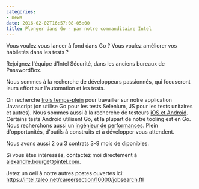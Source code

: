 ```yaml
---
categories:
- news
date: 2016-02-02T16:57:08-05:00
title: Plonger dans Go - par notre commanditaire Intel
---
```


Vous voulez vous lancer à fond dans Go ? Vous voulez améliorer vos habiletés
dans les tests ?

Rejoignez l'équipe d'Intel Sécurité, dans les anciens bureaux de PasswordBox.

Nous sommes à la recherche de développeurs passionnés, qui focuseront leurs effort sur l'automation et les tests.

On recherche
[trois temps-plein](https://intel.taleo.net/careersection/10000/jobdetail.ftl?job=785961)
pour travailler sur notre application Javascript (on utilise Go pour les tests Selenium, JS pour les tests unitaires et autres).  Nous sommes aussi à la recherche de testeurs
[iOS et Android](https://intel.taleo.net/careersection/10000/jobdetail.ftl?job=787302).
Certains tests Android utilisent Go, et la plupart de notre tooling est en Go.  Nous recherchons aussi un
[ingénieur de performances](https://intel.taleo.net/careersection/10000/jobdetail.ftl?job=785859).  Plein d'opportunités, d'outils à construits et à développer vous attendent.

Nous avons aussi 2 ou 3 contrats 3-9 mois de diponibles.

Si vous êtes intéressés, contactez moi directement à <a
href="mailto:alexandre.bourget@intel.com">alexandre.bourget@intel.com</a>.

Jetez un oeil à notre autres postes ouvertes ici: https://intel.taleo.net/careersection/10000/jobsearch.ftl
